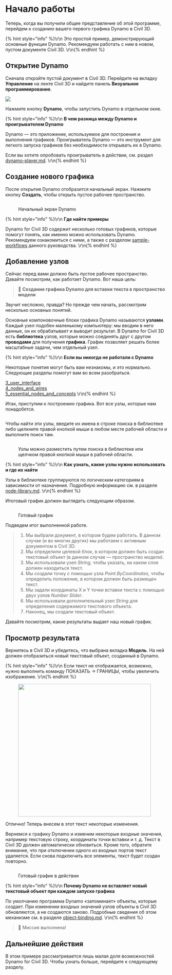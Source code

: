 # Начало работы

Теперь, когда вы получили общее представление об этой программе, перейдем к созданию вашего первого графика Dynamo в Civil 3D.

{% hint style="info" %}\r\n Это простой пример, демонстрирующий основные функции Dynamo. Рекомендуем работать с ним в новом, пустом документе Civil 3D. \r\n{% endhint %}

## Открытие Dynamo

Сначала откройте пустой документ в Civil 3D. Перейдите на вкладку **Управление** на ленте Civil 3D и найдите панель **Визуальное программирование**.

![](<../.gitbook/assets/image (7).png>)

Нажмите кнопку **Dynamo**, чтобы запустить Dynamo в отдельном окне.

{% hint style="info" %}\r\n **В чем разница между Dynamo и проигрывателем Dynamo**

Dynamo — это приложение, используемое для построения и выполнения графиков. Проигрыватель Dynamo — это инструмент для легкого запуска графиков без необходимости открывать их в Dynamo.

Если вы хотите опробовать проигрыватель в действии, см. раздел [dynamo-player.md](dynamo-player.md "mention"). \r\n{% endhint %}

## Создание нового графика

После открытия Dynamo отобразится начальный экран. Нажмите кнопку **Создать**, чтобы открыть пустое рабочее пространство.

<figure><img src="../.gitbook/assets/c3d-start.png" alt=""><figcaption><p>Начальный экран Dynamo</p></figcaption></figure>

{% hint style="info" %}\r\n **Где найти примеры**

Dynamo for Civil 3D содержит несколько готовых графиков, которые помогут понять, как именно можно использовать Dynamo. Рекомендуем ознакомиться с ними, а также с разделом [sample-workflows](sample-workflows/ "mention") данного руководства. \r\n{% endhint %}

## Добавление узлов

Сейчас перед вами должно быть пустое рабочее пространство. Давайте посмотрим, как работает Dynamo. Вот наша цель:

>  :dart: **Создание графика Dynamo для вставки текста в пространство модели**

Звучит несложно, правда? Но прежде чем начать, рассмотрим несколько основных понятий.

Основные компоновочные блоки графика Dynamo называются **узлами**. Каждый узел подобен маленькому компьютеру: мы вводим в него данные, он их обрабатывает и выводит результат. В Dynamo for Civil 3D есть **библиотека** узлов, которые можно соединять друг с другом **проводами** для получения **графика**. График позволяет решать более масштабные задачи, чем отдельный узел.

{% hint style="info" %}\r\n **Если вы никогда не работали с Dynamo**

Некоторые понятия могут быть вам незнакомы, и это нормально. Следующие разделы помогут вам во всем разобраться.

[3_user_interface](../3\_user\_interface/ "mention")\
 [4_nodes_and_wires](../4\_nodes\_and\_wires/ "mention")\
 [5_essential_nodes_and_concepts](../5\_essential\_nodes\_and\_concepts/ "mention") \r\n{% endhint %}

Итак, приступим к построению графика. Вот все узлы, которые нам понадобятся.

<figure><img src="../.gitbook/assets/c3d-create-text-node-list.png" alt=""><figcaption></figcaption></figure>

Чтобы найти эти узлы, введите их имена в строке поиска в библиотеке либо щелкните правой кнопкой мыши в любом месте рабочей области и выполните поиск там.

<figure><img src="../.gitbook/assets/c3d-create-text-node-placement.gif" alt=""><figcaption><p>Узлы можно разместить путем поиска в библиотеке или щелчком правой кнопкой мыши в рабочей области.</p></figcaption></figure>

{% hint style="info" %}\r\n **Как узнать, какие узлы нужно использовать и где их найти**

Узлы в библиотеке группируются по логическим категориям в зависимости от назначения. Подробную информацию см. в разделе [node-library.md](node-library.md "mention"). \r\n{% endhint %}

Итоговый график должен выглядеть следующим образом.

<figure><img src="../.gitbook/assets/c3d-text-create-final (2).png" alt=""><figcaption><p>Готовый график</p></figcaption></figure>

Подведем итог выполненной работе.

> 1. Мы выбрали документ, в котором будем работать. В данном случае (и во многих других) мы работаем с активным документом в Civil 3D.
> 2. Мы определили целевой блок, в котором должен быть создан текстовый объект (в данном случае — пространство модели).
> 3. Мы использовали узел _String_, чтобы указать, на каком слое должен находиться текст.
> 4. Мы создали точку с помощью узла _Point.ByCoordinates_, чтобы определить положение, в котором должен быть размещен текст.
> 5. Мы задали координаты X и Y точки вставки текста с помощью двух узлов _Number Slider_.
> 6. Мы использовали дополнительный узел _String_ для определения содержимого текстового объекта.
> 7. Наконец, мы создали текстовый объект.

Давайте посмотрим, какие результаты выдает наш новый график.

## Просмотр результата

Вернитесь в Civil 3D и убедитесь, что выбрана вкладка **Модель**. На ней должен отобразиться новый текстовый объект, созданный в Dynamo.

{% hint style="info" %}\r\n Если текст не отображается, возможно, нужно выполнить команду ПОКАЗАТЬ -> ГРАНИЦЫ, чтобы увеличить изображение. \r\n{% endhint %}

<figure><img src="../.gitbook/assets/c3d-create-text-result.png" alt="" width="413"><figcaption></figcaption></figure>

Отлично! Теперь внесем в этот текст некоторые изменения.

Вернемся к графику Dynamo и изменим некоторые входные значения, например текстовую строку, координаты точки вставки и т. д. Текст в Civil 3D должен автоматически обновиться. Кроме того, обратите внимание, что при отключении одного из входных портов текст удаляется. Если снова подключить все элементы, текст будет создан повторно. 

<div data-full-width="false">

<figure><img src="../.gitbook/assets/c3d-create-text.gif" alt=""><figcaption><p>Готовый график в действии</p></figcaption></figure>

</div>

{% hint style="info" %}\r\n **Почему Dynamo не вставляет новый текстовый объект при каждом запуске графика**

По умолчанию программа Dynamo «запоминает» объекты, которые создает. При изменении входных значений узлов объекты в Civil 3D обновляются, а не создаются заново. Подробные сведения об этом механизме см. в разделе [object-binding.md](advanced-topics/object-binding.md "mention"). \r\n{% endhint %}

> :tada: Миссия выполнена!

## Дальнейшие действия

В этом примере рассматривается лишь малая доля возможностей Dynamo for Civil 3D. Чтобы узнать больше, перейдите к следующему разделу.
